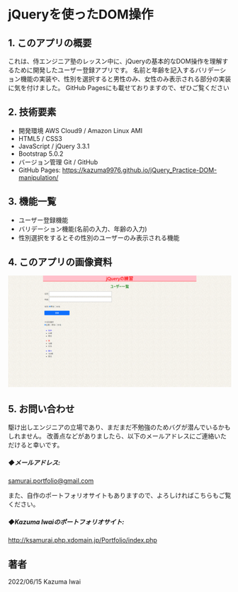 # jQueryを使ったDOM操作

## 1. このアプリの概要
これは、侍エンジニア塾のレッスン中に、jQueryの基本的なDOM操作を理解するために開発したユーザー登録アプリです。
名前と年齢を記入するバリデーション機能の実装や、性別を選択すると男性のみ、女性のみ表示される部分の実装に気を付けました。
GitHub Pagesにも載せておりますので、ぜひご覧ください

## 2. 技術要素

- 開発環境 AWS Cloud9 / Amazon Linux AMI
- HTML5 / CSS3
- JavaScript / jQuery 3.3.1
- Bootstrap 5.0.2
- バージョン管理 Git / GitHub
- GitHub Pages: https://kazuma9976.github.io/jQuery_Practice-DOM-manipulation/

## 3. 機能一覧
- ユーザー登録機能
- バリデーション機能(名前の入力、年齢の入力)
- 性別選択をするとその性別のユーザーのみ表示される機能


## 4. このアプリの画像資料

![トップ画面](/images/sample.jpg)

## 5. お問い合わせ
駆け出しエンジニアの立場であり、まだまだ不勉強のためバグが潜んでいるかもしれません。
改善点などがありましたら、以下のメールアドレスにご連絡いただけると幸いです。

##### ◆メールアドレス:
samurai.portfolio@gmail.com

また、自作のポートフォリオサイトもありますので、よろしければこちらもご覧ください。

##### ◆Kazuma Iwaiのポートフォリオサイト:
http://ksamurai.php.xdomain.jp/Portfolio/index.php

## 著者
2022/06/15 Kazuma Iwai